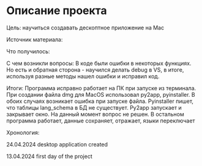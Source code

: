 <h1>Описание проекта</h1>

<div>
    <p>Цель: научиться создавать дескоптное приложение на Mac</p>
    <p>Источник материала: </p>
    <p>Что получилось:</p>
    <p>С чем возникли вопросы: В коде были ошибки в некоторых функциях. Но есть и обратная сторона - научился делать debug в VS, в итоге, используя разные методы нашел ошибки и исправил код. </p>
    <p>Итоги: Программа исправно работает на ПК при запуске из терминала. При создании файла dmg для MacOS использовал py2app, pyinstaller. В обоих случаях возникает ошибка при запуске файла. Pyinstaller пишет, что таблицы lang_schema в БД не существует. Py2app запускает и закрывает окно. На данный момент вопрос не решен. В остальном программа работает, данные сохраняет, отражает, языки переключает</p>
    <p>Хронология: </p>
    <p>24.04.2024 desktop application created</p>
    <p>13.04.2024 first day of the project</p>
</div>
